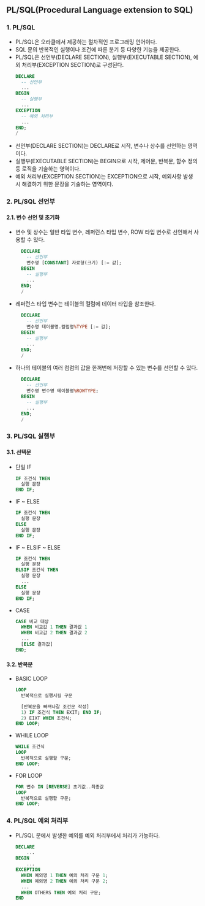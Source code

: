 ## PL/SQL(Procedural Language extension to SQL)
### 1. PL/SQL
* PL/SQL은 오라클에서 제공하는 절차적인 프로그래밍 언어이다.
* SQL 문의 반복적인 실행이나 조건에 따른 분기 등 다양한 기능을 제공한다.
* PL/SQL은 선언부(DECLARE SECTION), 실행부(EXECUTABLE SECTION), 예외 처리부(EXCEPTION SECTION)로 구성된다.
  ```SQL
  DECLARE
    -- 선언부
    ...
  BEGIN
    -- 실행부
    ...
  EXCEPTION
    -- 예외 처리부
    ...
  END;
  /
  ```
* 선언부(DECLARE SECTION)는 DECLARE로 시작, 변수나 상수를 선언하는 영역이다.
* 실행부(EXECUTABLE SECTION)는 BEGIN으로 시작, 제어문, 반복문, 함수 정의 등 로직을 기술하는 영역이다.
* 예외 처리부(EXCEPTION SECTION)는 EXCEPTION으로 시작, 예외사항 발생 시 해결하기 위한 문장을 기술하는 영역이다.
### 2. PL/SQL 선언부
#### 2.1. 변수 선언 및 초기화
* 변수 및 상수는 일반 타입 변수, 레퍼런스 타입 변수, ROW 타입 변수로 선언해서 사용할 수 있다.
  ```SQL
    DECLARE
      -- 선언부
      변수명 [CONSTANT] 자료형(크기) [:= 값];
    BEGIN
      -- 실행부
      ...
    END;
    /
  ```
* 레퍼런스 타입 변수는 테이블의 컬럼에 데이터 타입을 참조한다.
  ```SQL
    DECLARE
      -- 선언부
      변수명 테이블명.컬럼명%TYPE [:= 값];
    BEGIN
      -- 실행부
      ...
    END;
    /
  ```
* 하나의 테이블의 여러 컴럼의 값을 한꺼번에 저장할 수 있는 변수를 선언할 수 있다.
  ```SQL
    DECLARE
      -- 선언부
      변수명 변수명 테이블명%ROWTYPE;
    BEGIN
      -- 실행부
      ...
    END;
    /
  ```
### 3. PL/SQL 실행부
#### 3.1. 선택문
* 단일 IF
  ```SQL
  IF 조건식 THEN
    실행 문장
  END IF;
  ```
* IF ~ ELSE
  ```SQL
  IF 조건식 THEN
    실행 문장
  ELSE 
    실행 문장
  END IF;
  ```
* IF ~ ELSIF ~ ELSE
  ```SQL
  IF 조건식 THEN
    실행 문장
  ELSIF 조건식 THEN
    실행 문장
    ...
  ELSE
    실행 문장
  END IF;
  ```
* CASE
  ```SQL
  CASE 비교 대상
    WHEN 비교값 1 THEN 결과값 1
    WHEN 비교값 2 THEN 결과값 2
    ...
    [ELSE 결과값]
  END;
  ```
#### 3.2. 반복문
* BASIC LOOP
  ```SQL
  LOOP
    반복적으로 실행시킬 구문

    [반복문을 빠져나갈 조건문 작성]
    1) IF 조건식 THEN EXIT; END IF; 
    2) EIXT WHEN 조건식;
  END LOOP;
  ```
* WHILE LOOP 
  ```SQL
  WHILE 조건식
  LOOP
    반복적으로 실행할 구문;
  END LOOP;  
  ```
* FOR LOOP
  ```SQL
  FOR 변수 IN [REVERSE] 초기값..최종값
  LOOP
    반복적으로 실행할 구문;
  END LOOP;
  ```
### 4. PL/SQL 예외 처리부
* PL/SQL 문에서 발생한 예외를 예외 처리부에서 처리가 가능하다.
  ```SQL
  DECLARE
      ...
  BEGIN
      ...
  EXCEPTION
    WHEN 예외명 1 THEN 예외 처리 구문 1;
    WHEN 예외명 2 THEN 예외 처리 구문 2;
    ...
    WHEN OTHERS THEN 예외 처리 구문;
  END
  ```
